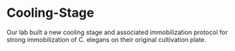 # Cooling-Stage
Our lab built a new cooling stage and associated immobilization protocol for strong immobilization of C. elegans on their original cultivation plate.
